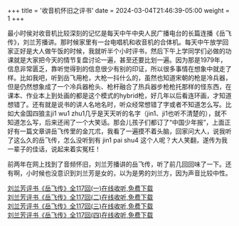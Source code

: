 +++
title = '收音机怀旧之评书'
date = 2024-03-04T21:46:39-05:00
weight = 1
+++

最小时侯对收音机比较深刻的记忆是每天中午中央人民广播电台的长篇连播《岳飞传》，刘兰芳播讲。那时候家里有一台电唱机和收音机的合体机。每天中午放学回家正好是大人做午饭的时候，我就听半个小时评书，然后下午上学同学们必做的功课就是大家把今天的情节复盘讨论一遍，甚至还要比划一遍。因为那是1979年，信息非常匮乏，靠听觉得到的信息很少有别的印证，所以很多事情在想象中就走了样。比如我吧，听到岳飞用枪，大枪一抖什么的，虽然也知道宋朝的枪是冷兵器，但是仍然想象成了一个冷兵器枪头、枪杆融合了热兵器步枪枪托那样的怪东西，在课本、作业本上到处画的都是这个模式的hybrid枪，好几年以后看连环画，才知道想错了。还有就是说书的讲人名地名时，听众经常想错了字或者不知道怎么写。比如大金国四狼主ji1 wu1 zhu1几乎是天天听的名字（jin1、ji1也听不清楚的），就不知道怎么写，后来还闹了一个大笑话。那会儿孩子们都订了“中国少年报”，上面正好有一篇文章讲岳飞传里的金兀朮，我看了一遍摸不着头脑，回家问大人，说我听了这么久的岳飞传，怎么没听到有 jin1 pai shu4 这个人呢？大人笑翻，遂传为我一辈子的佳话，说起来着实冤枉！

前两年在网上找到了音频怀旧，刘兰芳播讲的岳飞传，听了前几回回味了一下。还有啊，小时候也没意识到刘兰芳是女的，以为是男的刘兰方，因为声音比较中性。

<a href="https://www.psmp3.com/llf-yfz/yfz-1.html" target="_blank" rel="noopener noreferrer">刘兰芳评书《岳飞传》全117回(一)在线收听,免费下载</a> <br>
<a href="https://www.psmp3.com/llf-yfz/yfz-2.html" target="_blank" rel="noopener noreferrer">刘兰芳评书《岳飞传》全117回(二)在线收听,免费下载</a> <br>
<a href="https://www.psmp3.com/llf-yfz/yfz-3.html" target="_blank" rel="noopener noreferrer">刘兰芳评书《岳飞传》全117回(三)在线收听,免费下载</a> <br>
<a href="https://www.psmp3.com/llf-yfz/yfz-4.html" target="_blank" rel="noopener noreferrer">刘兰芳评书《岳飞传》全117回(四)在线收听,免费下载</a> <br>